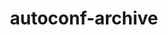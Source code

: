 ---
title: "autoconf-archive"
layout: cache
categories: [package, develop-2023-10-29]
meta: {"versions": ["2023.02.20"], "compilers": ["gcc@=11.1.0", "gcc@=11.3.0", "gcc@=11.4.0", "gcc@=7.3.1", "gcc@=7.5.0", "gcc@=9.4.0", "oneapi@=2023.2.0"], "oss": ["amzn2", "ubuntu18.04", "ubuntu20.04", "ubuntu22.04"], "platforms": ["linux"], "targets": ["aarch64", "neoverse_n1", "neoverse_v1", "ppc64le", "x86_64_v3"], "stacks": ["aws-isc", "aws-isc-aarch64", "data-vis-sdk", "e4s", "e4s-neoverse_v1", "e4s-oneapi", "e4s-power", "radiuss", "root", "tutorial"], "num_specs": 10, "num_specs_by_stack": {"aws-isc-aarch64": 2, "root": 10, "aws-isc": 1, "radiuss": 1, "e4s-neoverse_v1": 1, "e4s-power": 1, "data-vis-sdk": 1, "e4s": 1, "e4s-oneapi": 1, "tutorial": 1}}
spec_details: [{"hash": "yrzatqb2btq6dh3m52l6fpoub3tlxcx2", "compiler": "gcc@=7.3.1", "versions": ["2023.02.20"], "os": "amzn2", "platform": "linux", "target": "aarch64", "variants": ["build_system=autotools"], "stacks": ["aws-isc-aarch64", "root"], "size": "-", "tarball": "https://binaries.spack.io/releases/develop-2023-10-29/build_cache/linux-amzn2-aarch64/gcc-7.3.1/autoconf-archive-2023.02.20/linux-amzn2-aarch64-gcc-7.3.1-autoconf-archive-2023.02.20-yrzatqb2btq6dh3m52l6fpoub3tlxcx2.spack"}, {"hash": "nhhtafg3mo3bcsncrphuvlchpnzffcei", "compiler": "gcc@=7.3.1", "versions": ["2023.02.20"], "os": "amzn2", "platform": "linux", "target": "neoverse_n1", "variants": ["build_system=autotools"], "stacks": ["aws-isc-aarch64", "root"], "size": "-", "tarball": "https://binaries.spack.io/releases/develop-2023-10-29/build_cache/linux-amzn2-neoverse_n1/gcc-7.3.1/autoconf-archive-2023.02.20/linux-amzn2-neoverse_n1-gcc-7.3.1-autoconf-archive-2023.02.20-nhhtafg3mo3bcsncrphuvlchpnzffcei.spack"}, {"hash": "e7lzcqrryi22aatrdlt7lakbieaqzrgu", "compiler": "gcc@=7.3.1", "versions": ["2023.02.20"], "os": "amzn2", "platform": "linux", "target": "x86_64_v3", "variants": ["build_system=autotools"], "stacks": ["root", "aws-isc"], "size": "-", "tarball": "https://binaries.spack.io/releases/develop-2023-10-29/build_cache/linux-amzn2-x86_64_v3/gcc-7.3.1/autoconf-archive-2023.02.20/linux-amzn2-x86_64_v3-gcc-7.3.1-autoconf-archive-2023.02.20-e7lzcqrryi22aatrdlt7lakbieaqzrgu.spack"}, {"hash": "ofzulmmz43xzczhasj65xhtqlt3lr6bs", "compiler": "gcc@=7.5.0", "versions": ["2023.02.20"], "os": "ubuntu18.04", "platform": "linux", "target": "x86_64_v3", "variants": ["build_system=autotools"], "stacks": ["radiuss", "root"], "size": "-", "tarball": "https://binaries.spack.io/releases/develop-2023-10-29/build_cache/linux-ubuntu18.04-x86_64_v3/gcc-7.5.0/autoconf-archive-2023.02.20/linux-ubuntu18.04-x86_64_v3-gcc-7.5.0-autoconf-archive-2023.02.20-ofzulmmz43xzczhasj65xhtqlt3lr6bs.spack"}, {"hash": "2oovyahgsjafsgnc5sxowd4yvwzpoqlf", "compiler": "gcc@=11.4.0", "versions": ["2023.02.20"], "os": "ubuntu20.04", "platform": "linux", "target": "neoverse_v1", "variants": ["build_system=autotools"], "stacks": ["e4s-neoverse_v1", "root"], "size": "-", "tarball": "https://binaries.spack.io/releases/develop-2023-10-29/build_cache/linux-ubuntu20.04-neoverse_v1/gcc-11.4.0/autoconf-archive-2023.02.20/linux-ubuntu20.04-neoverse_v1-gcc-11.4.0-autoconf-archive-2023.02.20-2oovyahgsjafsgnc5sxowd4yvwzpoqlf.spack"}, {"hash": "xxzxl4xr5j2xryd7yh6rs2hqdftq6q6s", "compiler": "gcc@=9.4.0", "versions": ["2023.02.20"], "os": "ubuntu20.04", "platform": "linux", "target": "ppc64le", "variants": ["build_system=autotools"], "stacks": ["e4s-power", "root"], "size": "-", "tarball": "https://binaries.spack.io/releases/develop-2023-10-29/build_cache/linux-ubuntu20.04-ppc64le/gcc-9.4.0/autoconf-archive-2023.02.20/linux-ubuntu20.04-ppc64le-gcc-9.4.0-autoconf-archive-2023.02.20-xxzxl4xr5j2xryd7yh6rs2hqdftq6q6s.spack"}, {"hash": "nqdqd6wjobrsgxzel5ire67cfgpparjm", "compiler": "gcc@=11.1.0", "versions": ["2023.02.20"], "os": "ubuntu20.04", "platform": "linux", "target": "x86_64_v3", "variants": ["build_system=autotools"], "stacks": ["root", "data-vis-sdk"], "size": "-", "tarball": "https://binaries.spack.io/releases/develop-2023-10-29/build_cache/linux-ubuntu20.04-x86_64_v3/gcc-11.1.0/autoconf-archive-2023.02.20/linux-ubuntu20.04-x86_64_v3-gcc-11.1.0-autoconf-archive-2023.02.20-nqdqd6wjobrsgxzel5ire67cfgpparjm.spack"}, {"hash": "wuqc6cvfy3k5di73v6a7q4tj64qtdcra", "compiler": "gcc@=11.4.0", "versions": ["2023.02.20"], "os": "ubuntu20.04", "platform": "linux", "target": "x86_64_v3", "variants": ["build_system=autotools"], "stacks": ["e4s", "root"], "size": "-", "tarball": "https://binaries.spack.io/releases/develop-2023-10-29/build_cache/linux-ubuntu20.04-x86_64_v3/gcc-11.4.0/autoconf-archive-2023.02.20/linux-ubuntu20.04-x86_64_v3-gcc-11.4.0-autoconf-archive-2023.02.20-wuqc6cvfy3k5di73v6a7q4tj64qtdcra.spack"}, {"hash": "2inobmss2rtokseeio6zjv3v6j23zo3m", "compiler": "oneapi@=2023.2.0", "versions": ["2023.02.20"], "os": "ubuntu20.04", "platform": "linux", "target": "x86_64_v3", "variants": ["build_system=autotools"], "stacks": ["root", "e4s-oneapi"], "size": "-", "tarball": "https://binaries.spack.io/releases/develop-2023-10-29/build_cache/linux-ubuntu20.04-x86_64_v3/oneapi-2023.2.0/autoconf-archive-2023.02.20/linux-ubuntu20.04-x86_64_v3-oneapi-2023.2.0-autoconf-archive-2023.02.20-2inobmss2rtokseeio6zjv3v6j23zo3m.spack"}, {"hash": "iv576p47jkbwmsj4pxhpdefj4xheixra", "compiler": "gcc@=11.3.0", "versions": ["2023.02.20"], "os": "ubuntu22.04", "platform": "linux", "target": "x86_64_v3", "variants": ["build_system=autotools"], "stacks": ["tutorial", "root"], "size": "-", "tarball": "https://binaries.spack.io/releases/develop-2023-10-29/build_cache/linux-ubuntu22.04-x86_64_v3/gcc-11.3.0/autoconf-archive-2023.02.20/linux-ubuntu22.04-x86_64_v3-gcc-11.3.0-autoconf-archive-2023.02.20-iv576p47jkbwmsj4pxhpdefj4xheixra.spack"}]
---